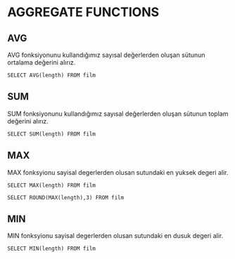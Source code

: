 # AGGREGATE FUNCTIONS
## AVG
AVG fonksiyonunu kullandığımız sayısal değerlerden oluşan sütunun ortalama değerini alırız.
<pre><code>SELECT AVG(length) FROM film
</code></pre>
## SUM
SUM fonksiyonunu kullandığımız sayısal değerlerden oluşan sütunun toplam değerini alırız.
<pre><code>SELECT SUM(length) FROM film
</code></pre>
## MAX
MAX fonksyionu sayisal degerlerden olusan sutundaki en yuksek degeri alir.
<pre><code>SELECT MAX(length) FROM film
</code></pre>
<pre><code>SELECT ROUND(MAX(length),3) FROM film
</code></pre>
## MIN
MIN fonksyionu sayisal degerlerden olusan sutundaki en dusuk degeri alir.
<pre><code>SELECT MIN(length) FROM film
</code></pre>